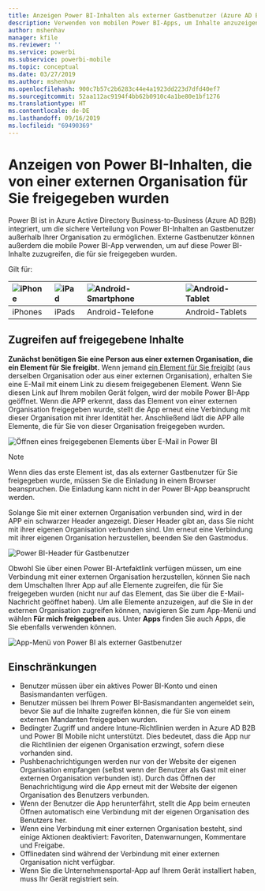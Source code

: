 ```yaml
---
title: Anzeigen Power BI-Inhalten als externer Gastbenutzer (Azure AD B2B)
description: Verwenden von mobilen Power BI-Apps, um Inhalte anzuzeigen, die für Sie aus einer externen Organisation freigegeben wurden.
author: mshenhav
manager: kfile
ms.reviewer: ''
ms.service: powerbi
ms.subservice: powerbi-mobile
ms.topic: conceptual
ms.date: 03/27/2019
ms.author: mshenhav
ms.openlocfilehash: 900c7b57c2b6283c44e4a1923dd223d7dfd40ef7
ms.sourcegitcommit: 52aa112ac9194f4bb62b0910c4a1be80e1bf1276
ms.translationtype: HT
ms.contentlocale: de-DE
ms.lasthandoff: 09/16/2019
ms.locfileid: "69490369"
---
```

# <a name="view-power-bi-content-shared-with-you-from-an-external-organization"></a>Anzeigen von Power BI-Inhalten, die von einer externen Organisation für Sie freigegeben wurden

Power BI ist in Azure Active Directory Business-to-Business (Azure AD B2B) integriert, um die sichere Verteilung von Power BI-Inhalten an Gastbenutzer außerhalb Ihrer Organisation zu ermöglichen. Externe Gastbenutzer können außerdem die mobile Power BI-App verwenden, um auf diese Power BI-Inhalte zuzugreifen, die für sie freigegeben wurden. 


Gilt für:

| ![iPhone](./media/mobile-app-ssrs-kpis-mobile-on-premises-reports/iphone-logo-50-px.png) | ![iPad](./media/mobile-app-ssrs-kpis-mobile-on-premises-reports/ipad-logo-50-px.png) | ![Android-Smartphone](./media/mobile-app-ssrs-kpis-mobile-on-premises-reports/android-phone-logo-50-px.png) | ![Android-Tablet](./media/mobile-app-ssrs-kpis-mobile-on-premises-reports/android-tablet-logo-50-px.png) |
|:--- |:--- |:--- |:--- |
| iPhones |iPads |Android-Telefone |Android-Tablets |

## <a name="accessing-shared-content"></a>Zugreifen auf freigegebene Inhalte

**Zunächst benötigen Sie eine Person aus einer externen Organisation, die ein Element für Sie freigibt.** Wenn jemand [ein Element für Sie freigibt](../../service-share-dashboards.md) (aus derselben Organisation oder aus einer externen Organisation), erhalten Sie eine E-Mail mit einem Link zu diesem freigegebenen Element. Wenn Sie diesen Link auf Ihrem mobilen Gerät folgen, wird der mobile Power BI-App geöffnet. Wenn die APP erkennt, dass das Element von einer externen Organisation freigegeben wurde, stellt die App erneut eine Verbindung mit dieser Organisation mit ihrer Identität her. Anschließend lädt die APP alle Elemente, die für Sie von dieser Organisation freigegeben wurden.

![Öffnen eines freigegebenen Elements über E-Mail in Power BI ](./media/mobile-apps-b2b/mobile-b2b-open-item-email.png)

> [!NOTE]
> Wenn dies das erste Element ist, das als externer Gastbenutzer für Sie freigegeben wurde, müssen Sie die Einladung in einem Browser beanspruchen. Die Einladung kann nicht in der Power BI-App beansprucht werden.

Solange Sie mit einer externen Organisation verbunden sind, wird in der APP ein schwarzer Header angezeigt. Dieser Header gibt an, dass Sie nicht mit ihrer eigenen Organisation verbunden sind. Um erneut eine Verbindung mit ihrer eigenen Organisation herzustellen, beenden Sie den Gastmodus.

![Power BI-Header für Gastbenutzer](./media/mobile-apps-b2b/mobile-b2b-exit-home.png)

Obwohl Sie über einen Power BI-Artefaktlink verfügen müssen, um eine Verbindung mit einer externen Organisation herzustellen, können Sie nach dem Umschalten Ihrer App auf alle Elemente zugreifen, die für Sie freigegeben wurden (nicht nur auf das Element, das Sie über die E-Mail-Nachricht geöffnet haben). Um alle Elemente anzuzeigen, auf die Sie in der externen Organisation zugreifen können, navigieren Sie zum App-Menü und wählen **Für mich freigegeben** aus. Unter **Apps** finden Sie auch Apps, die Sie ebenfalls verwenden können.

![App-Menü von Power BI als externer Gastbenutzer](./media/mobile-apps-b2b/mobile-b2b-menu.png)

## <a name="limitations"></a>Einschränkungen

- Benutzer müssen über ein aktives Power BI-Konto und einen Basismandanten verfügen.
- Benutzer müssen bei Ihrem Power BI-Basismandanten angemeldet sein, bevor Sie auf die Inhalte zugreifen können, die für Sie von einem externen Mandanten freigegeben wurden.
- Bedingter Zugriff und andere Intune-Richtlinien werden in Azure AD B2B und Power BI Mobile nicht unterstützt. Dies bedeutet, dass die App nur die Richtlinien der eigenen Organisation erzwingt, sofern diese vorhanden sind.
- Pushbenachrichtigungen werden nur von der Website der eigenen Organisation empfangen (selbst wenn der Benutzer als Gast mit einer externen Organisation verbunden ist). Durch das Öffnen der Benachrichtigung wird die App erneut mit der Website der eigenen Organisation des Benutzers verbunden.
- Wenn der Benutzer die App herunterfährt, stellt die App beim erneuten Öffnen automatisch eine Verbindung mit der eigenen Organisation des Benutzers her.
- Wenn eine Verbindung mit einer externen Organisation besteht, sind einige Aktionen deaktiviert: Favoriten, Datenwarnungen, Kommentare und Freigabe.
- Offlinedaten sind während der Verbindung mit einer externen Organisation nicht verfügbar.
- Wenn Sie die Unternehmensportal-App auf Ihrem Gerät installiert haben, muss Ihr Gerät registriert sein.
